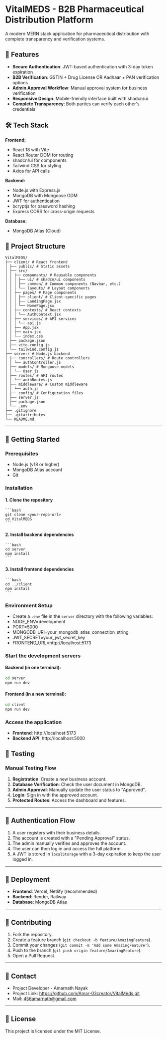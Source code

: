 # VitalMEDS - B2B Pharmaceutical Distribution Platform

A modern MERN stack application for pharmaceutical distribution with complete transparency and verification systems.

## 🚀 Features

- **Secure Authentication**: JWT-based authentication with 3-day token expiration
- **B2B Verification**: GSTIN + Drug License OR Aadhaar + PAN verification options
- **Admin Approval Workflow**: Manual approval system for business verification
- **Responsive Design**: Mobile-friendly interface built with shadcn/ui
- **Complete Transparency**: Both parties can verify each other's credentials

## 🛠️ Tech Stack

**Frontend:**
- React 18 with Vite
- React Router DOM for routing
- shadcn/ui for components
- Tailwind CSS for styling
- Axios for API calls

**Backend:**
- Node.js with Express.js
- MongoDB with Mongoose ODM
- JWT for authentication
- bcryptjs for password hashing
- Express CORS for cross-origin requests

**Database:**
- MongoDB Atlas (Cloud)

## 📁 Project Structure

    VitalMEDS/
    ├── client/ # React frontend
    │ ├── public/ # Static assets
    │ ├── src/
    │ │ ├── components/ # Reusable components
    │ │ │ ├── ui/ # shadcn/ui components
    │ │ │ ├── common/ # Common components (Navbar, etc.)
    │ │ │ └── layouts/ # Layout components
    │ │ ├── pages/ # Page components
    │ │ │ ├── client/ # Client-specific pages
    │ │ │ ├── LandingPage.jsx
    │ │ │ └── HomePage.jsx
    │ │ ├── contexts/ # React contexts
    │ │ │ └── AuthContext.jsx
    │ │ ├── services/ # API services
    │ │ │ └── api.js
    │ │ ├── App.jsx
    │ │ ├── main.jsx
    │ │ └── index.css
    │ ├── package.json
    │ ├── vite.config.js
    │ └── tailwind.config.js
    ├── server/ # Node.js backend
    │ ├── controllers/ # Route controllers
    │ │ └── authController.js
    │ ├── models/ # Mongoose models
    │ │ └── User.js
    │ ├── routes/ # API routes
    │ │ └── authRoutes.js
    │ ├── middleware/ # Custom middleware
    │ │ └── auth.js
    │ ├── config/ # Configuration files
    │ ├── server.js
    │ ├── package.json
    │ └── .env
    ├── .gitignore
    ├── .gitattributes
    └── README.md

---
## 🚀 Getting Started

### Prerequisites
- Node.js (v18 or higher)
- MongoDB Atlas account
- Git

### Installation
#### 1.  **Clone the repository**
    ```bash
    git clone <your-repo-url>
    cd VitalMEDS
    ```
#### 2.  **Install backend dependencies**
    ```bash
    cd server
    npm install
    ```
#### 3.  **Install frontend dependencies**
    ```bash
    cd ../client
    npm install
    ```

### Environment Setup
- Create a `.env` file in the `server` directory with the following variables:
- NODE_ENV=development
- PORT=5000
- MONGODB_URI=your_mongodb_atlas_connection_string
- JWT_SECRET=your_jwt_secret_key
- FRONTEND_URL=http://localhost:5173


### Start the development servers

#### **Backend (in one terminal):**
```bash
cd server
npm run dev
```

#### **Frontend (in a new terminal):**
```bash
cd client
npm run dev
```

### Access the application
- **Frontend**: http://localhost:5173
- **Backend API**: http://localhost:5000

## 🧪 Testing

### Manual Testing Flow

1.  **Registration**: Create a new business account.
2.  **Database Verification**: Check the user document in MongoDB.
3.  **Admin Approval**: Manually update the user status to "Approved".
4.  **Login**: Sign in with the approved account.
5.  **Protected Routes**: Access the dashboard and features.

---
## 🔐 Authentication Flow

1.  A user registers with their business details.
2.  The account is created with a "Pending Approval" status.
3.  The admin manually verifies and approves the account.
4.  The user can then log in and access the full platform.
5.  A JWT is stored in `localStorage` with a 3-day expiration to keep the user logged in.

---
## 🚀 Deployment

-   **Frontend**: Vercel, Netlify (recommended)
-   **Backend**: Render, Railway
-   **Database**: MongoDB Atlas

---
## 🤝 Contributing

1.  Fork the repository.
2.  Create a feature branch (`git checkout -b feature/AmazingFeature`).
3.  Commit your changes (`git commit -m 'Add some AmazingFeature'`).
4.  Push to the branch (`git push origin feature/AmazingFeature`).
5.  Open a Pull Request.

---
## 📧 Contact

- Project Developer - Amarnath Nayak
- Project Link: https://github.com/Amar-03creator/VitalMeds.git
- Mail: 456amarnath@gmail.com

---
## 📄 License

This project is licensed under the MIT License.


